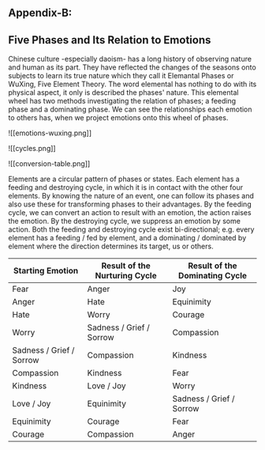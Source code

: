 ## Appendix-B:
## Five Phases and Its Relation to Emotions

Chinese culture -especially daoism- has a long history of observing nature and human as its part. They have reflected the changes of the seasons onto subjects to learn its true nature which they call it Elemantal Phases or WuXing, Five Element Theory. The word elemental has nothing to do with its physical aspect, it only is described the phases' nature. This elemental wheel has two methods investigating the relation of phases; a feeding phase and a dominating phase.
We can see the relationships each emotion to others has, when we project emotions onto this wheel of phases.

![[emotions-wuxing.png]]

![[cycles.png]]

![[conversion-table.png]]

Elements are a circular pattern of phases or states. Each element has a feeding and destroying cycle, in which it is in contact with the other four elements. By knowing the nature of an event, one can follow its phases and also use these for transforming phases to their advantages.
By the feeding cycle, we can convert an action to result with an emotion, the action raises the emotion. By the destroying cycle, we suppress an emotion by some action. 
Both the feeding and destroying cycle exist bi-directional; e.g. every element has a feeding / fed by element, and a dominating / dominated by element where the direction determines its target, us or others.

|Starting Emotion|Result of the Nurturing Cycle|Result of the Dominating Cycle|
|---|---|---|
|Fear|Anger|Joy|
|Anger|Hate|Equinimity|
|Hate|Worry|Courage|
|Worry|Sadness / Grief / Sorrow|Compassion|
|Sadness / Grief / Sorrow|Compassion|Kindness|
|Compassion|Kindness|Fear|
|Kindness|Love / Joy|Worry|
|Love / Joy|Equinimity|Sadness / Grief / Sorrow|
|Equinimity|Courage|Fear|
|Courage|Compassion|Anger|

